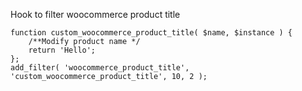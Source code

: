 
Hook to filter woocommerce product title
```
function custom_woocommerce_product_title( $name, $instance ) { 
    /**Modify product name */
    return 'Hello'; 
}; 
add_filter( 'woocommerce_product_title', 'custom_woocommerce_product_title', 10, 2 ); 
